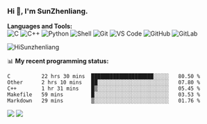 
### Hi 👋, I'm SunZhenliang.



**Languages and Tools:**  
![C](https://img.shields.io/badge/-00599C?style=flat-square&logo=c&logoColor=white)
![C++](https://img.shields.io/badge/-C++-00599C?style=flat-square&logo=c%2B%2B&logoColor=white)
![Python](https://img.shields.io/badge/-Python-8fcfd1?style=flat-square&logo=Python)
![Shell](https://img.shields.io/badge/-Shell-blasck?style=flat-square&logo=Shell)
![Git](https://img.shields.io/badge/-Git-black?style=flat-square&logo=git)
![VS Code](https://img.shields.io/badge/-VS%20Code-007ACC?style=flat-square&logo=visual-studio-code)
![GitHub](https://img.shields.io/badge/-GitHub-181717?style=flat-square&logo=github)
![GitLab](https://img.shields.io/badge/-GitLab-FCA121?style=flat-square&logo=gitlab)

<img   src="https://github-readme-stats.vercel.app/api?username=HiSunzhenliang&count_private=true&show_icons=true" alt="HiSunzhenliang" />

📊 **My recent programming status:**
<!--START_SECTION:waka-->
```text
C          22 hrs 30 mins  ████████████████████░░░░░   80.50 % 
Other      2 hrs 10 mins   ██░░░░░░░░░░░░░░░░░░░░░░░   07.80 % 
C++        1 hr 31 mins    █▒░░░░░░░░░░░░░░░░░░░░░░░   05.45 % 
Makefile   59 mins         █░░░░░░░░░░░░░░░░░░░░░░░░   03.53 % 
Markdown   29 mins         ▒░░░░░░░░░░░░░░░░░░░░░░░░   01.76 % 
```
<!--END_SECTION:waka-->
[![](https://img.shields.io/ubuntu/v/ubuntu-wallpapers)](https://kubuntu.org/)
![](https://visitor-badge.glitch.me/badge?page_id=HiSunzhenliang.readme)

